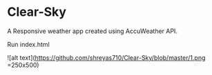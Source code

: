 # Clear-Sky
A Responsive weather app created using AccuWeather API.

Run index.html

![alt text](https://github.com/shreyas710/Clear-Sky/blob/master/1.png =250x500)
